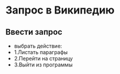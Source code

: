 # Запрос в Википедию
## Ввести запрос
- выбрать действие:
- 1.Листать параграфы
- 2.Перейти на страницу
- 3.Выйти из программы
 

